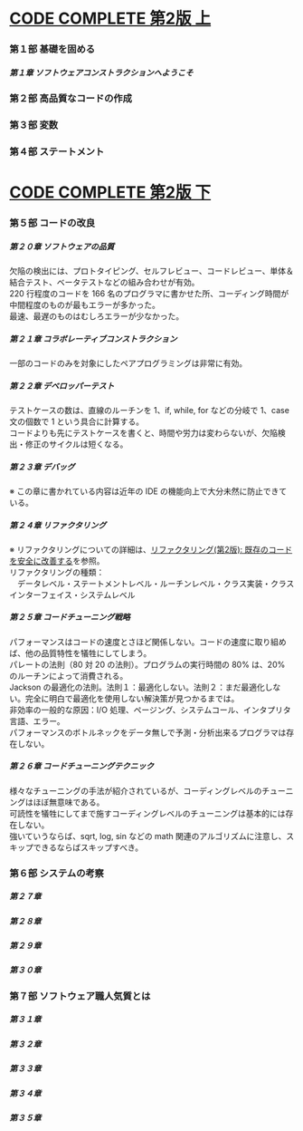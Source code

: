# [CODE COMPLETE 第2版 上](https://www.amazon.co.jp/dp/489100455X)
### 第１部 基礎を固める
##### 第１章 ソフトウェアコンストラクションへようこそ
### 第２部 高品質なコードの作成
### 第３部 変数
### 第４部 ステートメント

# [CODE COMPLETE 第2版 下](https://www.amazon.co.jp/dp/4891004568)
### 第５部 コードの改良
##### 第２０章 ソフトウェアの品質
欠陥の検出には、プロトタイピング、セルフレビュー、コードレビュー、単体＆結合テスト、ベータテストなどの組み合わせが有効。<br/>
220 行程度のコードを 166 名のプログラマに書かせた所、コーディング時間が中間程度のものが最もエラーが多かった。<br/>
最速、最遅のものはむしろエラーが少なかった。<br/>

##### 第２１章 コラボレーティブコンストラクション
一部のコードのみを対象にしたペアプログラミングは非常に有効。<br/>

##### 第２２章 デベロッパーテスト
テストケースの数は、直線のルーチンを 1、if, while, for などの分岐で 1、case 文の個数で 1 という具合に計算する。<br/>
コードよりも先にテストケースを書くと、時間や労力は変わらないが、欠陥検出・修正のサイクルは短くなる。<br/>

##### 第２３章 デバッグ
※ この章に書かれている内容は近年の IDE の機能向上で大分未然に防止できている。<br/>

##### 第２４章 リファクタリング
※ リファクタリングについての詳細は、[リファクタリング(第2版): 既存のコードを安全に改善する](https://www.amazon.co.jp/dp/4274224546)を参照。<br/>
リファクタリングの種類：<br/>
　データレベル・ステートメントレベル・ルーチンレベル・クラス実装・クラスインターフェイス・システムレベル<br/>

##### 第２５章 コードチューニング戦略
パフォーマンスはコードの速度とさほど関係しない。コードの速度に取り組めば、他の品質特性を犠牲にしてしまう。<br/>
パレートの法則（80 対 20 の法則）。プログラムの実行時間の 80% は、20% のルーチンによって消費される。<br/>
Jackson の最適化の法則。法則１：最適化しない。法則２：まだ最適化しない。完全に明白で最適化を使用しない解決策が見つかるまでは。<br/>
非効率の一般的な原因：I/O 処理、ページング、システムコール、インタプリタ言語、エラー。<br/>
パフォーマンスのボトルネックをデータ無しで予測・分析出来るプログラマは存在しない。<br/>

##### 第２６章 コードチューニングテクニック
様々なチューニングの手法が紹介されているが、コーディングレベルのチューニングはほぼ無意味である。<br/>
可読性を犠牲にしてまで施すコーディングレベルのチューニングは基本的には存在しない。<br/>
強いていうならば、sqrt, log, sin などの math 関連のアルゴリズムに注意し、スキップできるならばスキップすべき。<br/>

### 第６部 システムの考察
##### 第２７章 
##### 第２８章 
##### 第２９章 
##### 第３０章 

### 第７部 ソフトウェア職人気質とは
##### 第３１章 
##### 第３２章 
##### 第３３章 
##### 第３４章 
##### 第３５章 
